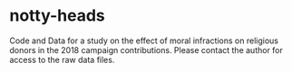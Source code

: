 # notty-heads
Code and Data for a study on the effect of moral infractions on religious donors in the 2018 campaign contributions. Please contact the author for access to the raw data files.
